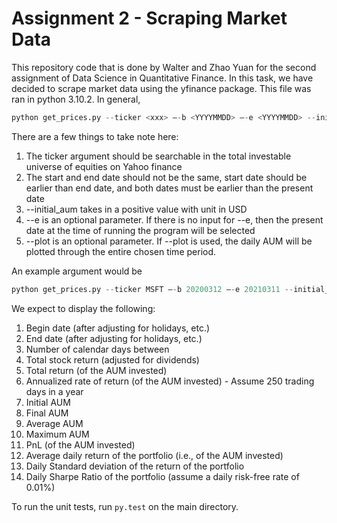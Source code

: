 # Assignment 2 - Scraping Market Data

This repository code that is done by Walter and Zhao Yuan for the second assignment of Data Science in Quantitative Finance. In this task, we have decided to scrape market data using the yfinance package. This file was ran in python 3.10.2. In general,

```python
python get_prices.py --ticker <xxx> –-b <YYYYMMDD> –-e <YYYYMMDD> --initial_aum <xxxx>  --plot
```

There are a few things to take note here:

1. The ticker argument should be searchable in the total investable universe of equities on Yahoo finance
2. The start and end date should not be the same, start date should be earlier than end date, and both dates must be earlier than the present date
3. --initial_aum takes in a positive value with unit in USD
4. --e is an optional parameter. If there is no input for --e, then the present date at the time of running the program will be selected
5. --plot is an optional parameter. If --plot is used, the daily AUM will be plotted through the entire chosen time period.

An example argument would be

```python
python get_prices.py --ticker MSFT –-b 20200312 –-e 20210311 --initial_aum 10000 --plot
```

We expect to display the following:

1. Begin date (after adjusting for holidays, etc.)
2. End date (after adjusting for holidays, etc.)
3. Number of calendar days between
4. Total stock return (adjusted for dividends)
5. Total return (of the AUM invested)
6. Annualized rate of return (of the AUM invested) - Assume 250 trading days in a year
7. Initial AUM
8. Final AUM
9. Average AUM
10. Maximum AUM
11. PnL (of the AUM invested)
12. Average daily return of the portfolio (i.e., of the AUM invested)
13. Daily Standard deviation of the return of the portfolio
14. Daily Sharpe Ratio of the portfolio (assume a daily risk-free rate of 0.01%)

To run the unit tests, run `py.test` on the main directory.
